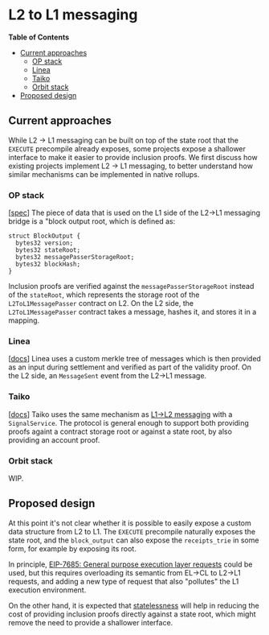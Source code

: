 # L2 to L1 messaging
<!-- START doctoc generated TOC please keep comment here to allow auto update -->
<!-- DON'T EDIT THIS SECTION, INSTEAD RE-RUN doctoc TO UPDATE -->
**Table of Contents**

- [Current approaches](#current-approaches)
  - [OP stack](#op-stack)
  - [Linea](#linea)
  - [Taiko](#taiko)
  - [Orbit stack](#orbit-stack)
- [Proposed design](#proposed-design)

<!-- END doctoc generated TOC please keep comment here to allow auto update -->
## Current approaches

While L2 -> L1 messaging can be built on top of the state root that the `EXECUTE` precompile already exposes, some projects expose a shallower interface to make it easier to provide inclusion proofs. We first discuss how existing projects implement L2 -> L1 messaging, to better understand how similar mechanisms can be implemented in native rollups.

### OP stack

[[spec](https://specs.optimism.io/fault-proof/stage-one/optimism-portal.html#block-output)] The piece of data that is used on the L1 side of the L2->L1 messaging bridge is a "block output root, which is defined as:
```solidity
struct BlockOutput {
  bytes32 version;
  bytes32 stateRoot;
  bytes32 messagePasserStorageRoot;
  bytes32 blockHash;
}
```

Inclusion proofs are verified against the `messagePasserStorageRoot` instead of the `stateRoot`, which represents the storage root of the `L2ToL1MessagePasser` contract on L2. On the L2 side, the `L2ToL1MessagePasser` contract takes a message, hashes it, and stores it in a mapping.

### Linea

[[docs](https://github.com/Consensys/linea-monorepo/blob/main/docs/architecture-description.md#l2---l1)] Linea uses a custom merkle tree of messages which is then provided as an input during settlement and verified as part of the validity proof. On the L2 side, an `MessageSent` event from the L2->L1 message.

### Taiko

[[docs](https://github.com/taikoxyz/taiko-mono/blob/56a28bb5b59510c9b708ed4222d5260f64d346c6/packages/protocol/docs/multihop_bridging_deployment.md)] Taiko uses the same mechanism as [L1->L2 messaging](./l1_l2_messaging.md#taiko) with a `SignalService`. The protocol is general enough to support both providing proofs againt a contract storage root or against a state root, by also providing an account proof.

### Orbit stack

WIP.

## Proposed design

At this point it's not clear whether it is possible to easily expose a custom data structure from L2 to L1. The `EXECUTE` precompile naturally exposes the state root, and the `block_output` can also expose the `receipts_trie` in some form, for example by exposing its root.

In principle, [EIP-7685: General purpose execution layer requests](https://eips.ethereum.org/EIPS/eip-7685) could be used, but this requires overloading its semantic from EL->CL to L2->L1 requests, and adding a new type of request that also "pollutes" the L1 execution environment.

On the other hand, it is expected that [statelessness](./tech_dependencies.md#statelessness-eip-6800) will help in reducing the cost of providing inclusion proofs directly against a state root, which might remove the need to provide a shallower interface.
